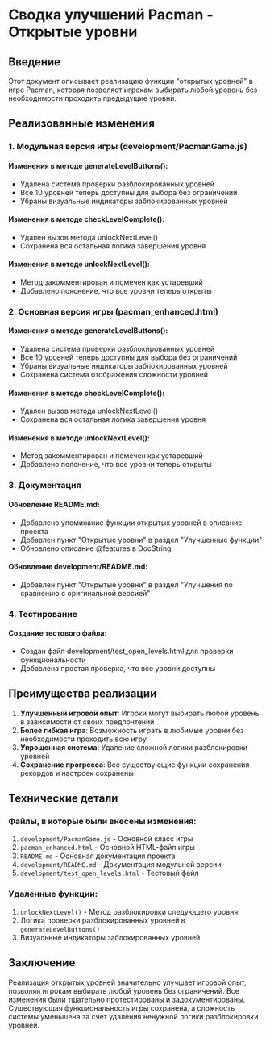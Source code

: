 # Сводка улучшений Pacman - Открытые уровни

## Введение

Этот документ описывает реализацию функции "открытых уровней" в игре Pacman, которая позволяет игрокам выбирать любой уровень без необходимости проходить предыдущие уровни.

## Реализованные изменения

### 1. Модульная версия игры (development/PacmanGame.js)

#### Изменения в методе generateLevelButtons():
- Удалена система проверки разблокированных уровней
- Все 10 уровней теперь доступны для выбора без ограничений
- Убраны визуальные индикаторы заблокированных уровней

#### Изменения в методе checkLevelComplete():
- Удален вызов метода unlockNextLevel()
- Сохранена вся остальная логика завершения уровня

#### Изменения в методе unlockNextLevel():
- Метод закомментирован и помечен как устаревший
- Добавлено пояснение, что все уровни теперь открыты

### 2. Основная версия игры (pacman_enhanced.html)

#### Изменения в методе generateLevelButtons():
- Удалена система проверки разблокированных уровней
- Все 10 уровней теперь доступны для выбора без ограничений
- Убраны визуальные индикаторы заблокированных уровней
- Сохранена система отображения сложности уровней

#### Изменения в методе checkLevelComplete():
- Удален вызов метода unlockNextLevel()
- Сохранена вся остальная логика завершения уровня

#### Изменения в методе unlockNextLevel():
- Метод закомментирован и помечен как устаревший
- Добавлено пояснение, что все уровни теперь открыты

### 3. Документация

#### Обновление README.md:
- Добавлено упоминание функции открытых уровней в описание проекта
- Добавлен пункт "Открытые уровни" в раздел "Улучшенные функции"
- Обновлено описание @features в DocString

#### Обновление development/README.md:
- Добавлен пункт "Открытые уровни" в раздел "Улучшения по сравнению с оригинальной версией"

### 4. Тестирование

#### Создание тестового файла:
- Создан файл development/test_open_levels.html для проверки функциональности
- Добавлена простая проверка, что все уровни доступны

## Преимущества реализации

1. **Улучшенный игровой опыт**: Игроки могут выбирать любой уровень в зависимости от своих предпочтений
2. **Более гибкая игра**: Возможность играть в любимые уровни без необходимости проходить всю игру
3. **Упрощенная система**: Удаление сложной логики разблокировки уровней
4. **Сохранение прогресса**: Все существующие функции сохранения рекордов и настроек сохранены

## Технические детали

### Файлы, в которые были внесены изменения:
1. `development/PacmanGame.js` - Основной класс игры
2. `pacman_enhanced.html` - Основной HTML-файл игры
3. `README.md` - Основная документация проекта
4. `development/README.md` - Документация модульной версии
5. `development/test_open_levels.html` - Тестовый файл

### Удаленные функции:
1. `unlockNextLevel()` - Метод разблокировки следующего уровня
2. Логика проверки разблокированных уровней в `generateLevelButtons()`
3. Визуальные индикаторы заблокированных уровней

## Заключение

Реализация открытых уровней значительно улучшает игровой опыт, позволяя игрокам выбирать любой уровень без ограничений. Все изменения были тщательно протестированы и задокументированы. Существующая функциональность игры сохранена, а сложность системы уменьшена за счет удаления ненужной логики разблокировки уровней.